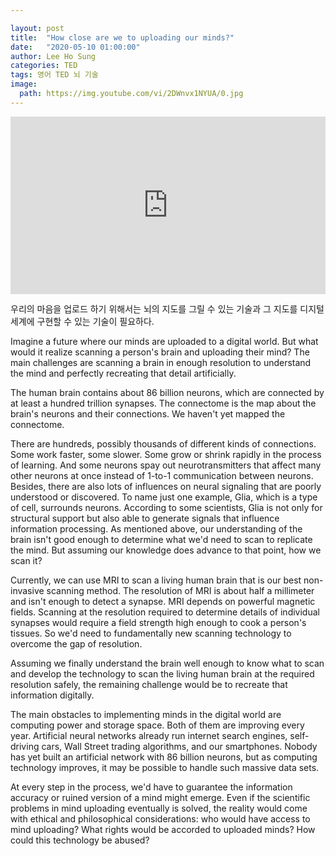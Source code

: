 ```yaml
---

layout: post
title:  "How close are we to uploading our minds?"
date:   "2020-05-10 01:00:00"
author: Lee Ho Sung
categories: TED
tags: 영어 TED 뇌 기술
image:
  path: https://img.youtube.com/vi/2DWnvx1NYUA/0.jpg
---
```


<div style="max-width:854px"><div style="position:relative;height:0;padding-bottom:56.25%"><iframe src="https://embed.ted.com/talks/lang/en/michael_s_a_graziano_how_close_are_we_to_uploading_our_minds" width="854" height="480" style="position:absolute;left:0;top:0;width:100%;height:100%" frameborder="0" scrolling="no" allowfullscreen></iframe></div></div>

우리의 마음을 업로드 하기 위해서는 뇌의 지도를 그릴 수 있는 기술과 그 지도를 디지털 세계에 구현할 수 있는 기술이 필요하다.

Imagine a future where our minds are uploaded to a digital world. But what would it realize scanning a person's brain and uploading their mind? The main challenges are scanning a brain in enough resolution to understand the mind and perfectly recreating that detail artificially. 

The human brain contains about 86 billion neurons, which are connected by at least a hundred trillion synapses. The connectome is the map about the brain's neurons and their connections. We haven't yet mapped the connectome. 

There are hundreds, possibly thousands of different kinds of connections. Some work faster, some slower. Some grow or shrink rapidly in the process of learning. And some neurons spay out neurotransmitters that affect many other neurons at once instead of 1-to-1 communication between neurons. Besides, there are also lots of influences on neural signaling that are poorly understood or discovered.
To name just one example, Glia, which is a type of cell, surrounds neurons. According to some scientists, Glia is not only for structural support but also able to generate signals that influence information processing.
As mentioned above, our understanding of the brain isn't good enough to determine what we'd need to scan to replicate the mind. But assuming our knowledge does advance to that point, how we scan it?

Currently, we can use MRI to scan a living human brain that is our best non-invasive scanning method. The resolution of MRI is about half a millimeter and isn't enough to detect a synapse. MRI depends on powerful magnetic fields. Scanning at the resolution required to determine details of individual synapses would require a field strength high enough to cook a person's tissues. So we'd need to fundamentally new scanning technology to overcome the gap of resolution.

Assuming we finally understand the brain well enough to know what to scan and develop the technology to scan the living human brain at the required resolution safely, the remaining challenge would be to recreate that information digitally.

The main obstacles to implementing minds in the digital world are computing power and storage space. Both of them are improving every year. Artificial neural networks already run internet search engines, self-driving cars, Wall Street trading algorithms, and our smartphones. Nobody has yet built an artificial network with 86 billion neurons, but as computing technology improves, it may be possible to handle such massive data sets. 

At every step in the process, we'd have to guarantee the information accuracy or ruined version of a mind might emerge.
Even if the scientific problems in mind uploading eventually is solved, the reality would come with ethical and philosophical considerations: who would have access to mind uploading? What rights would be accorded to uploaded minds? How could this technology be abused? 
